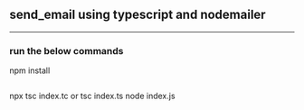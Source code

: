 ## send_email using typescript and nodemailer
-------

### run the below commands
npm install
```

```
npx tsc index.tc or tsc index.ts
node index.js

